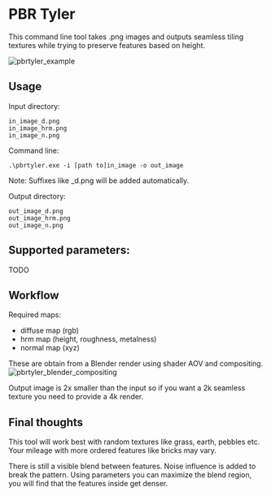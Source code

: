 # PBR Tyler

This command line tool takes .png images and outputs seamless tiling textures while trying to preserve features based on height.

![pbrtyler_example](https://user-images.githubusercontent.com/17331426/227790163-a912ece6-fe81-497c-8241-beb328ba7b9e.png)

## Usage

Input directory:
```
in_image_d.png
in_image_hrm.png
in_image_n.png
```

Command line:
```
.\pbrtyler.exe -i [path to]in_image -o out_image
```
Note: Suffixes like _d.png will be added automatically.

Output directory:
```
out_image_d.png
out_image_hrm.png
out_image_n.png
```

## Supported parameters:
TODO

## Workflow

Required maps:
- diffuse map (rgb)
- hrm map (height, roughness, metalness)
- normal map (xyz)

These are obtain from a Blender render using shader AOV and compositing.
![pbrtyler_blender_compositing](https://user-images.githubusercontent.com/17331426/227790197-caacc1ed-14a4-49fb-8f3d-b7ae7d01d5c9.png)

Output image is 2x smaller than the input so if you want a 2k seamless texture you need to provide a 4k render.

## Final thoughts

This tool will work best with random textures like grass, earth, pebbles etc. Your mileage with more ordered features like bricks may vary.

There is still a visible blend between features. Noise influence is added to break the pattern. Using parameters you can maximize the blend region, you will find that the features inside get denser.

